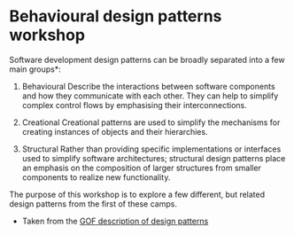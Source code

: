# Behavioural design patterns workshop

Software development design patterns can be broadly separated into a few main groups*:

1. Behavioural
Describe the interactions between software components and how they communicate with each other.  They can help to simplify complex control flows by emphasising their interconnections.

2. Creational
Creational patterns are used to simplify the mechanisms for creating instances of objects and their hierarchies.

3. Structural
Rather than providing specific implementations or interfaces used to simplify software architectures; structural design patterns place an emphasis on the composition of larger structures from smaller components to realize new functionality.

The purpose of this workshop is to explore a few different, but related design patterns from the first of these camps.


* Taken from the <a href="http://www.gofpatterns.com/design-patterns/module2/threeCategories-ofDesign-patterns.php">GOF description of design patterns</a>
